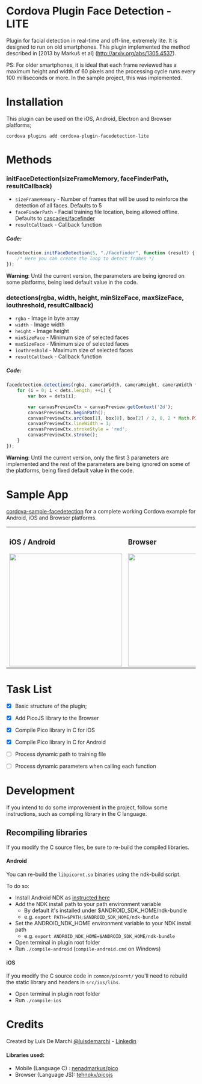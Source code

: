 Cordova Plugin Face Detection - LITE
=======================

Plugin for facial detection in real-time and off-line, extremely lite. It is designed to run on old smartphones.
This plugin implemented the method described in [2013 by Markuš et al] (http://arxiv.org/abs/1305.4537).

PS: For older smartphones, it is ideal that each frame reviewed has a maximum height and width of 60 pixels and the processing cycle runs every 100 milliseconds or more. In the sample project, this was implemented.


# Installation

This plugin can be used on the iOS, Android, Electron and Browser platforms;
```
cordova plugins add cordova-plugin-facedetection-lite
```

# Methods

### initFaceDetection(sizeFrameMemory, faceFinderPath, resultCallback)

* `sizeFrameMemory` - Number of frames that will be used to reinforce the detection of all faces. Defaults to 5
* `faceFinderPath` - Facial training file location, being allowed offline. Defaults to [cascades/facefinder](https://raw.githubusercontent.com/nenadmarkus/pico/c2e81f9d23cc11d1a612fd21e4f9de0921a5d0d9/rnt/cascades/facefinder)
* `resultCallback` - Callback function


##### Code:
```javascript
facedetection.initFaceDetection(5, "./facefinder", function (result) {
    /* Here you can create the loop to detect frames */
});
```
<info>**Warning**: Until the current version, the parameters are being ignored on some platforms, being ixed default value in the code.</info>

### detections(rgba, width, height, minSizeFace, maxSizeFace, iouthreshold, resultCallback)

* `rgba` - Image in byte array
* `width` - Image width
* `height` - Image height
* `minSizeFace` - Minimum size of selected faces
* `maxSizeFace` - Minimum size of selected faces
* `iouthreshold` - Maximum size of selected faces
* `resultCallback` - Callback function

##### Code:
```javascript
facedetection.detections(rgba, cameraWidth, cameraHeight, cameraWidth * 0.2, cameraWidth * 1.2, 0.1, function (dets) {
    for (i = 0; i < dets.length; ++i) {
        var box = dets[i];

        var canvasPreviewCtx = canvasPreview.getContext('2d');
        canvasPreviewCtx.beginPath();
        canvasPreviewCtx.arc(box[1], box[0], box[2] / 2, 0, 2 * Math.PI, false);
        canvasPreviewCtx.lineWidth = 1;
        canvasPreviewCtx.strokeStyle = 'red';
        canvasPreviewCtx.stroke();
    }
});
```
<info>**Warning**: Until the current version, only the first 3 parameters are implemented and the rest of the parameters are being ignored on some of the platforms, being fixed default value in the code.</info>


# Sample App

[cordova-sample-facedetection](https://github.com/luisdemarchi/cordova-sample-facedetection) for a complete working Cordova example for Android, iOS and Browser platforms.

<table>
<tr>
<td>
<h3>iOS / Android</h3>
<img src="https://github.com/luisdemarchi/cordova-plugin-facedetection-lite/raw/a3dd61fa8f7de022b165accaa12d788758698ba3/images/demo-ios.gif"  height="300">
</td>
<td>
<h3>Browser</h3>
<img src="https://github.com/luisdemarchi/cordova-plugin-facedetection-lite/raw/a3dd61fa8f7de022b165accaa12d788758698ba3/images/demo-browser.gif" height="300">
</td>
</tr>
</table>


# Task List

- [x] Basic structure of the plugin;
- [x] Add PicoJS library to the Browser
- [x] Compile Pico library in C for iOS
- [x] Compile Pico library in C for Android
- [ ] Process dynamic path to training file
- [ ] Process dynamic parameters when calling each function


# Development

If you intend to do some improvement in the project, follow some instructions, such as compiling library in the C language.

## Recompiling libraries

If you modify the C source files, be sure to re-build the compiled libraries.

#### Android

You can re-build the `libpicornt.so` binaries using the ndk-build script.

To do so:

- Install Android NDK as [instructed here](https://developer.android.com/ndk/guides/index.html)
- Add the NDK install path to your path environment variable
    - By default it's installed under $ANDROID_SDK_HOME/ndk-bundle
    - e.g. `export PATH=$PATH;$ANDROID_SDK_HOME/ndk-bundle`
- Set the ANDROID_NDK_HOME environment variable to your NDK install path
    - e.g. `export ANDROID_NDK_HOME=$ANDROID_SDK_HOME/ndk-bundle`
- Open terminal in plugin root folder
- Run `./compile-android` (`compile-android.cmd` on Windows)
    
#### iOS

If you modify the C source code in `common/picornt/` you'll need to rebuild the static library and headers in `src/ios/libs`.

- Open terminal in plugin root folder
- Run `./compile-ios`


# Credits

Created by Luís De Marchi [@luisdemarchi](https://github.com/luisdemarchi) - [Linkedin](https://www.linkedin.com/in/luis5/)

#### Libraries used:

  - Mobile (Language C) : [nenadmarkus/pico](https://github.com/nenadmarkus/pico)
  - Browser (Language JS): [tehnokv/picojs](https://github.com/tehnokv/picojs)